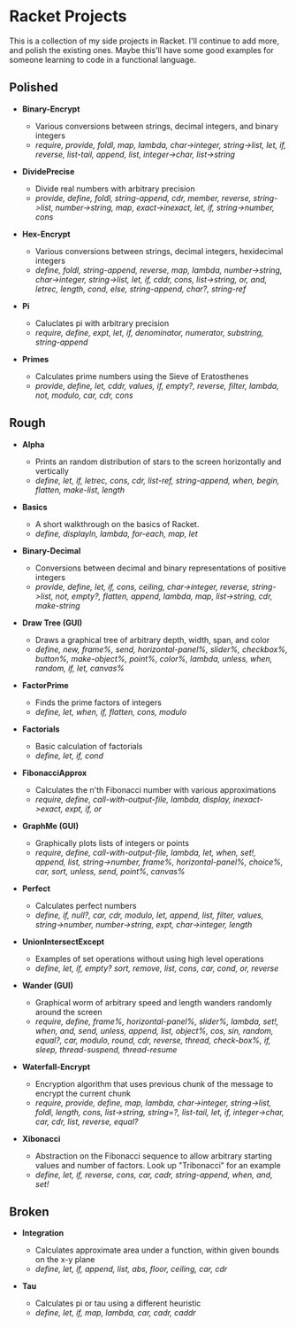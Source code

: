 # Racket Projects

This is a collection of my side projects in Racket. I'll continue to add more, and polish the existing ones. Maybe this'll have some good examples for someone learning to code in a functional language.

## Polished
- **Binary-Encrypt**
  * Various conversions between strings, decimal integers, and binary integers
  * *require, provide, foldl, map, lambda, char->integer, string->list, let, if, reverse, list-tail, append, list, integer->char, list->string*

- **DividePrecise**
  * Divide real numbers with arbitrary precision
  * *provide, define, foldl, string-append, cdr, member, reverse, string->list, number->string, map, exact->inexact, let, if, string->number, cons*

- **Hex-Encrypt**
  * Various conversions between strings, decimal integers, hexidecimal integers
  * *define, foldl, string-append, reverse, map, lambda, number->string, char->integer, string->list, let, if, cddr, cons, list->string, or, and, letrec, length, cond, else, string-append, char?, string-ref*

- **Pi**
  * Caluclates pi with arbitrary precision
  * *require, define, expt, let, if, denominator, numerator, substring, string-append*

- **Primes**
  * Calculates prime numbers using the Sieve of Eratosthenes
  * *provide, define, let, cddr, values, if, empty?, reverse, filter, lambda, not, modulo, car, cdr, cons*

## Rough
- **Alpha**
  * Prints an random distribution of stars to the screen horizontally and vertically
  * *define, let, if, letrec, cons, cdr, list-ref, string-append, when, begin, flatten, make-list, length*
   
- **Basics**
  * A short walkthrough on the basics of Racket.
  * *define, displayln, lambda, for-each, map, let*
  
- **Binary-Decimal**
  * Conversions between decimal and binary representations of positive integers
  * *provide, define, let, if, cons, ceiling, char->integer, reverse, string->list, not, empty?, flatten, append, lambda, map, list->string, cdr, make-string*

- **Draw Tree (GUI)**
  * Draws a graphical tree of arbitrary depth, width, span, and color
  * *define, new, frame%, send, horizontal-panel%, slider%, checkbox%, button%, make-object%, point%, color%, lambda, unless, when, random, if, let, canvas%*

- **FactorPrime**
  * Finds the prime factors of integers
  * *define, let, when, if, flatten, cons, modulo*

- **Factorials**
  * Basic calculation of factorials
  * *define, let, if, cond*

- **FibonacciApprox**
  * Calculates the n'th Fibonacci number with various approximations
  * *require, define, call-with-output-file, lambda, display, inexact->exact, expt, if, or*

- **GraphMe (GUI)**
  * Graphically plots lists of integers or points
  * *require, define, call-with-output-file, lambda, let, when, set!, append, list, string->number, frame%, horizontal-panel%, choice%, car, sort, unless, send, point%, canvas%*

- **Perfect**
  * Calculates perfect numbers
  * *define, if, null?, car, cdr, modulo, let, append, list, filter, values, string->number, number->string, expt, char->integer, length*

- **UnionIntersectExcept**
  * Examples of set operations without using high level operations
  * *define, let, if, empty? sort, remove, list, cons, car, cond, or, reverse*
 
- **Wander (GUI)**
  * Graphical worm of arbitrary speed and length wanders randomly around the screen
  * *require, define, frame%, horizontal-panel%, slider%, lambda, set!, when, and, send, unless, append, list, object%, cos, sin, random, equal?, car, modulo, round, cdr, reverse, thread, check-box%, if, sleep, thread-suspend, thread-resume*

- **Waterfall-Encrypt**
  * Encryption algorithm that uses previous chunk of the message to encrypt the current chunk
  * *require, provide, define, map, lambda, char->integer, string->list, foldl, length, cons, list->string, string=?, list-tail, let, if, integer->char, car, cdr, list, reverse, equal?*

- **Xibonacci**
  * Abstraction on the Fibonacci sequence to allow arbitrary starting values and number of factors. Look up "Tribonacci" for an example
  * *define, let, if, reverse, cons, car, cadr, string-append, when, and, set!*

## Broken
- **Integration**
  * Calculates approximate area under a function, within given bounds on the x-y plane
  * *define, let, if, append, list, abs, floor, ceiling, car, cdr*

- **Tau**
  * Calculates pi or tau using a different heuristic
  * *define, let, if, map, lambda, car, cadr, caddr*

